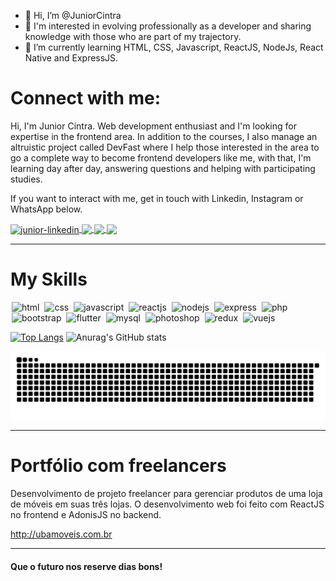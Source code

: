 - 👋 Hi, I’m @JuniorCintra
- 👀 I'm interested in evolving professionally as a developer and sharing knowledge with those who are part of my trajectory.
- 🌱 I’m currently learning HTML, CSS, Javascript, ReactJS, NodeJs, React Native and ExpressJS.

# Connect with me:

Hi, I'm Junior Cintra. Web development enthusiast and I'm looking for expertise in the frontend area. In addition to the courses, I also manage an altruistic project called DevFast where I help those interested in the area to go a complete way to become frontend developers like me, with that, I'm learning day after day, answering questions and helping with participating studies.

If you want to interact with me, get in touch with Linkedin, Instagram or WhatsApp below.

<a href="https://www.linkedin.com/in/sergio-cintra-developer/" target="_blank">
  <img align="center" alt="junior-linkedin" width="40" src="https://image.flaticon.com/icons/png/512/124/124011.png" style="max-width:100%;">
</a>
<a href="https://www.instagram.com/_juniorcintra/" target="_blank">
  <img  align="center"  src="https://image.flaticon.com/icons/png/512/174/174855.png" width='40' style="max-width:100%;"/>
</a>
<a href="https://api.whatsapp.com/send?phone=5548999697551&text=Ol%C3%A1.%20venho%20do%20github.%20Gostaria%20de%20falar%20com%20voc%C3%AA!" target="_blank" >
  <img  align="center" src="https://image.flaticon.com/icons/png/512/220/220236.png" width='40' style="max-width:100%;"/> 
</a>
<a href="https://www.youtube.com/channel/UCy9DdDXjlk_YLKG_r3ViXOg" target="_blank">
  <img  align="center" src="https://image.flaticon.com/icons/png/512/174/174883.png" width='40' style="max-width:100%;"/>
</a>


<hr />

# My Skills

<img src="https://cdn.jsdelivr.net/gh/devicons/devicon/icons/html5/html5-original.svg" alt="html" widtf="40" height="40" style="max-width:100%;margin: 0 2px;"></img>
<img src="https://cdn.jsdelivr.net/gh/devicons/devicon/icons/css3/css3-original.svg" alt="css" widtf="40" height="40" style="max-width:100%;margin: 0 2px;"></img>
<img src="https://cdn.jsdelivr.net/gh/devicons/devicon/icons/javascript/javascript-original.svg" alt="javascript" widtf="40" height="40" style="max-width:100%;margin: 0 2px;"></img>
<img src="https://cdn.jsdelivr.net/gh/devicons/devicon/icons/react/react-original.svg" alt="reactjs" widtf="40" height="40" style="max-width:100%;margin: 0 2px;"></img>
<img src="https://cdn.jsdelivr.net/gh/devicons/devicon/icons/nodejs/nodejs-original.svg" alt="nodejs" widtf="40" height="40" style="max-width:100%;margin: 0 2px;"></img>
<img src="https://cdn.jsdelivr.net/gh/devicons/devicon/icons/express/express-original.svg" alt="express" widtf="50" style="max-width:100%;margin: 0 2px;"/></img>
<img src="https://cdn.jsdelivr.net/gh/devicons/devicon/icons/php/php-original.svg" alt="php" widtf="40" height="40" style="max-width:100%;margin: 0 2px;"/></img>
<img src="https://cdn.jsdelivr.net/gh/devicons/devicon/icons/bootstrap/bootstrap-plain-wordmark.svg" alt="bootstrap" widtf="40" height="40" style="max-width:100%;margin: 0 2px;"/></img>
<img src="https://cdn.jsdelivr.net/gh/devicons/devicon/icons/flutter/flutter-original.svg" alt="flutter" widtf="40" height="40" style="max-width:100%;margin: 0 2px;"/></img>
<img src="https://cdn.jsdelivr.net/gh/devicons/devicon/icons/mysql/mysql-original-wordmark.svg" alt="mysql" widtf="40" height="40" style="max-width:100%;margin: 0 2px;"/></img>
<img src="https://cdn.jsdelivr.net/gh/devicons/devicon/icons/photoshop/photoshop-plain.svg" alt="photoshop" widtf="40" height="40" style="max-width:100%;margin: 0 2px;"/></img>
<img src="https://cdn.jsdelivr.net/gh/devicons/devicon/icons/redux/redux-original.svg" alt="redux" widtf="40" height="40" style="max-width:100%;margin: 0 2px;"/></img>
<img src="https://cdn.jsdelivr.net/gh/devicons/devicon/icons/vuejs/vuejs-original-wordmark.svg" alt="vuejs" widtf="40" height="40" style="max-width:100%;margin: 0 2px;"/></img>


[![Top Langs](https://github-readme-stats.vercel.app/api/top-langs/?username=juniorcintra)](https://github.com/juniorcintra/github-readme-stats)
![Anurag's GitHub stats](https://github-readme-stats.vercel.app/api?username=juniorcintra&show_icons=true&theme=radical)


 ![Snake animation](https://github.com/juniorcintra/juniorcintra/blob/output/github-contribution-grid-snake.svg)


<hr />

# Portfólio com freelancers

Desenvolvimento de projeto freelancer para gerenciar produtos de uma loja de móveis em suas três lojas. O desenvolvimento web foi feito com ReactJS no frontend e AdonisJS no backend.

http://ubamoveis.com.br


<hr />

#### Que o futuro nos reserve dias bons!
